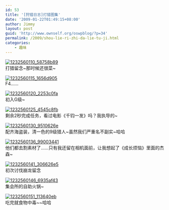 ```yaml
---
id: 53
title: '[狩猎日志]打猎图集'
date: '2009-01-22T01:49:15+08:00'
author: Jimmy
layout: post
guid: 'http://www.ownself.org/oswpblog/?p=34'
permalink: /2009/shou-lie-ri-zhi-da-lie-tu-ji.html
categories:
    - 趣味
---
```


 [![1232560110_58758b89](http://www.ownself.org/blog/wp-content/uploads/2012/04/1232560110_58758b89_thumb.jpg "1232560110_58758b89")](http://www.ownself.org/blog/wp-content/uploads/2012/04/1232560110_58758b89.jpg)   
 打猎留念~那时候还很菜~   
   
 [![1232560115_1656d905](http://www.ownself.org/blog/wp-content/uploads/2012/04/1232560115_1656d905_thumb.jpg "1232560115_1656d905")](http://www.ownself.org/blog/wp-content/uploads/2012/04/1232560115_1656d905.jpg)   
 F4……   
   
 [![1232560120_2253c0fa](http://www.ownself.org/blog/wp-content/uploads/2012/04/1232560120_2253c0fa_thumb.jpg "1232560120_2253c0fa")](http://www.ownself.org/blog/wp-content/uploads/2012/04/1232560120_2253c0fa.jpg)   
 初入G级~   
   
 [![1232560125_4545c8fb](http://www.ownself.org/blog/wp-content/uploads/2012/04/1232560125_4545c8fb_thumb.jpg "1232560125_4545c8fb")](http://www.ownself.org/blog/wp-content/uploads/2012/04/1232560125_4545c8fb.jpg)   
 剩余2秒完成任务，看过电影《千钧一发》吗？我执导的~   
   
 [![1232560130_9510626e](http://www.ownself.org/blog/wp-content/uploads/2012/04/1232560130_9510626e_thumb.jpg "1232560130_9510626e")](http://www.ownself.org/blog/wp-content/uploads/2012/04/1232560130_9510626e.jpg)   
 配齐海盗装，清一色的9级猎人~虽然我们严重名不副实~哈哈   
   
 [![1232560136_99003441](http://www.ownself.org/blog/wp-content/uploads/2012/04/1232560136_99003441_thumb.jpg "1232560136_99003441")](http://www.ownself.org/blog/wp-content/uploads/2012/04/1232560136_99003441.jpg)   
 他们都去割素材了……只有我还留在相机面前，让我想起了《成长烦恼》里面的杰森~   
   
 [![1232560141_306626e5](http://www.ownself.org/blog/wp-content/uploads/2012/04/1232560141_306626e5_thumb.jpg "1232560141_306626e5")](http://www.ownself.org/blog/wp-content/uploads/2012/04/1232560141_306626e5.jpg)   
 初次讨伐崩龙留念   
   
 [![1232560146_6935af43](http://www.ownself.org/blog/wp-content/uploads/2012/04/1232560146_6935af43_thumb.jpg "1232560146_6935af43")](http://www.ownself.org/blog/wp-content/uploads/2012/04/1232560146_6935af43.jpg)   
 集会所的自助火锅~   
   
 [![1232560151_113640eb](http://www.ownself.org/blog/wp-content/uploads/2012/04/1232560151_113640eb_thumb.jpg "1232560151_113640eb")](http://www.ownself.org/blog/wp-content/uploads/2012/04/1232560151_113640eb.jpg)   
 吃完就食物中毒~~哈哈